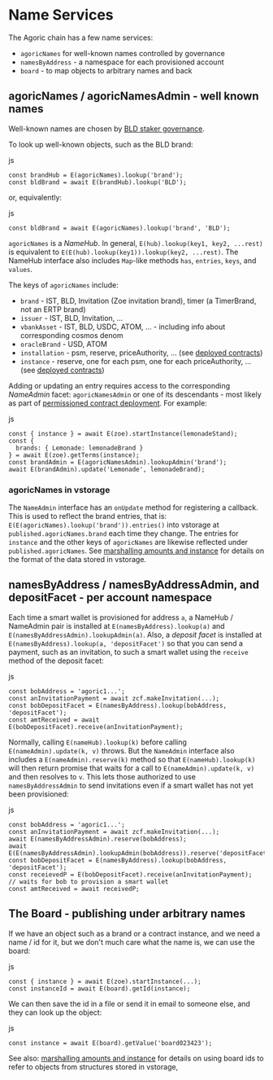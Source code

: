 

Name Services [​](#name-services)
=================================

The Agoric chain has a few name services:

* `agoricNames` for well-known names controlled by governance
* `namesByAddress` - a namespace for each provisioned account
* `board` - to map objects to arbitrary names and back

agoricNames / agoricNamesAdmin - well known names [​](#agoricnames-agoricnamesadmin-well-known-names)
-----------------------------------------------------------------------------------------------------

Well-known names are chosen by [BLD staker governance](https://community.agoric.com/t/about-the-governance-category/15).

To look up well-known objects, such as the BLD brand:

js
```
const brandHub = E(agoricNames).lookup('brand');
const bldBrand = await E(brandHub).lookup('BLD');
```

or, equivalently:

js
```
const bldBrand = await E(agoricNames).lookup('brand', 'BLD');
```

`agoricNames` is a *NameHub*. In general, `E(hub).lookup(key1, key2, ...rest)` is equivalent to `E(E(hub).lookup(key1)).lookup(key2, ...rest)`. The NameHub interface also includes `Map`-like methods `has`, `entries`, `keys`, and `values`.

The keys of `agoricNames` include:

* `brand` - IST, BLD, Invitation (Zoe invitation brand), timer (a TimerBrand, not an ERTP brand)
* `issuer` - IST, BLD, Invitation, ...
* `vbankAsset` - IST, BLD, USDC, ATOM, ... - including info about corresponding cosmos denom
* `oracleBrand` - USD, ATOM
* `installation` - psm, reserve, priceAuthority, ... (see [deployed contracts](./../zoe/actual-contracts/))
* `instance` - reserve, one for each psm, one for each priceAuthority, ... (see [deployed contracts](./../zoe/actual-contracts/))

Adding or updating an entry requires access to the corresponding *NameAdmin* facet: `agoricNamesAdmin` or one of its descendants - most likely as part of [permissioned contract deployment](./../coreeval/). For example:

js
```
const { instance } = await E(zoe).startInstance(lemonadeStand);
const {
  brands: { Lemonade: lemonadeBrand }
} = await E(zoe).getTerms(instance);
const brandAdmin = E(agoricNamesAdmin).lookupAdmin('brand');
await E(brandAdmin).update('Lemonade', lemonadeBrand);
```
### agoricNames in vstorage [​](#agoricnames-in-vstorage)

The `NameAdmin` interface has an `onUpdate` method for registering a callback. This is used to reflect the brand entries, that is: `E(E(agoricNames).lookup('brand')).entries()` into vstorage at `published.agoricNames.brand` each time they change. The entries for `instance` and the other keys of `agoricNames` are likewise reflected under `published.agoricNames`. See [marshalling amounts and instance](./../getting-started/contract-rpc.html#marshalling-amounts-and-instances) for details on the format of the data stored in vstorage.

namesByAddress / namesByAddressAdmin, and depositFacet - per account namespace [​](#namesbyaddress-namesbyaddressadmin-and-depositfacet-per-account-namespace)
--------------------------------------------------------------------------------------------------------------------------------------------------------------

Each time a smart wallet is provisioned for address `a`, a NameHub / NameAdmin pair is installed at `E(namesByAddress).lookup(a)` and `E(namesByAddressAdmin).lookupAdmin(a)`. Also, a *deposit facet* is installed at `E(namesByAddress).lookup(a, 'depositFacet')` so that you can send a payment, such as an invitation, to such a smart wallet using the `receive` method of the deposit facet:

js
```
const bobAddress = 'agoric1...';
const anInvitationPayment = await zcf.makeInvitation(...);
const bobDepositFacet = E(namesByAddress).lookup(bobAddress, 'depositFacet');
const amtReceived = await E(bobDepositFacet).receive(anInvitationPayment);
```

Normally, calling `E(nameHub).lookup(k)` before calling `E(nameAdmin).update(k, v)` throws. But the `NameAdmin` interface also includes a `E(nameAdmin).reserve(k)` method so that `E(nameHub).lookup(k)` will then return promise that waits for a call to `E(nameAdmin).update(k, v)` and then resolves to `v`. This lets those authorized to use `namesByAddressAdmin` to send invitations even if a smart wallet has not yet been provisioned:

js
```
const bobAddress = 'agoric1...';
const anInvitationPayment = await zcf.makeInvitation(...);
await E(namesByAddressAdmin).reserve(bobAddress);
await E(E(namesByAddressAdmin).lookupAdmin(bobAddress)).reserve('depositFacet');
const bobDepositFacet = E(namesByAddress).lookup(bobAddress, 'depositFacet');
const receievedP = E(bobDepositFacet).receive(anInvitationPayment);
// waits for bob to provision a smart wallet
const amtReceived = await receivedP;
```

The Board - publishing under arbitrary names [​](#the-board-publishing-under-arbitrary-names)
---------------------------------------------------------------------------------------------

If we have an object such as a brand or a contract instance, and we need a name / id for it, but we don't much care what the name is, we can use the board:

js
```
const { instance } = await E(zoe).startInstance(...);
const instanceId = await E(board).getId(instance);
```

We can then save the id in a file or send it in email to someone else, and they can look up the object:

js
```
const instance = await E(board).getValue('board023423');
```

See also: [marshalling amounts and instance](./../getting-started/contract-rpc.html#marshalling-amounts-and-instances) for details on using board ids to refer to objects from structures stored in vstorage,

